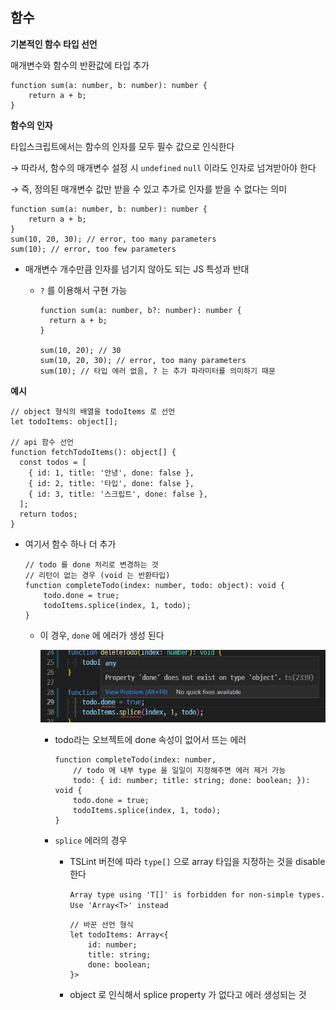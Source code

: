 ## 함수

**기본적인 함수 타입 선언**

매개변수와 함수의 반환값에 타입 추가

```tsx
function sum(a: number, b: number): number {
    return a + b;
}
```



**함수의 인자**

타입스크립트에서는 함수의 인자를 모두 필수 값으로 인식한다

&rarr; 따라서, 함수의 매개변수 설정 시 `undefined` `null` 이라도 인자로 넘겨받아야 한다

&rarr; 즉, 정의된 매개변수 값만 받을 수 있고 추가로 인자를 받을 수 없다는 의미

```tsx
function sum(a: number, b: number): number {
    return a + b;
}
sum(10, 20, 30); // error, too many parameters
sum(10); // error, too few parameters
```

* 매개변수 개수만큼 인자를 넘기지 않아도 되는 JS 특성과 반대

  * `?` 를 이용해서 구현 가능

    ```tsx
    function sum(a: number, b?: number): number {
      return a + b;
    }
    
    sum(10, 20); // 30
    sum(10, 20, 30); // error, too many parameters
    sum(10); // 타입 에러 없음, ? 는 추가 파라미터를 의미하기 때문
    ```

**예시**

```tsx
// object 형식의 배열을 todoItems 로 선언
let todoItems: object[];

// api 함수 선언
function fetchTodoItems(): object[] {
  const todos = [
    { id: 1, title: '안녕', done: false },
    { id: 2, title: '타입', done: false },
    { id: 3, title: '스크립트', done: false },
  ];
  return todos;
}
```

* 여기서 함수 하나 더 추가

  ```tsx
  // todo 를 done 처리로 변경하는 것
  // 리턴이 없는 경우 (void 는 반환타입)
  function completeTodo(index: number, todo: object): void {
      todo.done = true;
      todoItems.splice(index, 1, todo);
  }
  ```

  * 이 경우, `done` 에 에러가 생성 된다

    ![함수 에러](./03_Function.assets/function_error.png)

    * todo라는 오브젝트에 done 속성이 없어서 뜨는 에러

      ```tsx
      function completeTodo(index: number,
          // todo 에 내부 type 을 일일이 지정해주면 에러 제거 가능
          todo: { id: number; title: string; done: boolean; }): void {
          todo.done = true;
          todoItems.splice(index, 1, todo);
      }
      ```

      

    * `splice` 에러의 경우

      * TSLint 버전에 따라 `type[]` 으로 array 타입을 지정하는 것을 disable 한다

        `Array type using 'T[]' is forbidden for non-simple types. Use 'Array<T>' instead`

        ```tsx
        // 바꾼 선언 형식
        let todoItems: Array<{
            id: number;
            title: string;
            done: boolean;
        }>
        ```

      * object 로 인식해서 splice property 가 없다고 에러 생성되는 것
